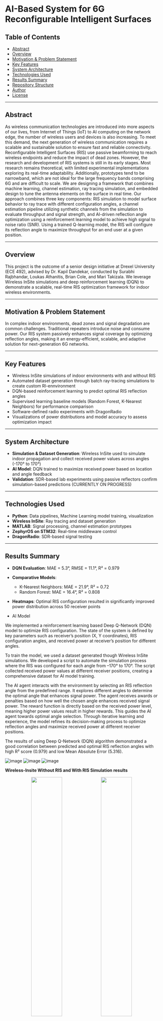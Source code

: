 # AI-Based System for 6G Reconfigurable Intelligent Surfaces

## Table of Contents
- [Abstract](#abstract)
- [Overview](#overview)
- [Motivation & Problem Statement](#motivation--problem-statement)
- [Key Features](#key-features)
- [System Architecture](#system-architecture)
- [Technologies Used](#technologies-used)
- [Results Summary](#results-summary)
- [Repository Structure](#repository-structure)
- [Author](#author)
- [License](#license)

---

## Abstract
As wireless communication technologies are introduced into more aspects of our lives, from Internet of Things (IoT) to AI computing on the network edge, the number of wireless users and devices is also increasing. To meet this demand, the next generation of wireless communication requires a scalable and sustainable solution to ensure fast and reliable connectivity. Reconfigurable Intelligent Surfaces (RIS) use passive beamforming to reach wireless endpoints and reduce the impact of dead zones. However, the research and development of RIS systems is still in its early stages. Most research remains theoretical, with limited experimental implementations exploring its real-time adaptability. Additionally, prototypes tend to be narrowband, which are not ideal for the large frequency bands comprising 6G and are difficult to scale. We are designing a framework that combines machine learning, channel estimation, ray tracing simulation, and embedded design to tune the antenna elements on the surface in real time. Our approach combines three key components: RIS simulation to model surface behavior to ray trace with different configuration angles, a channel estimation pipeline utilizing synthetic channels from the simulation to evaluate throughput and signal strength, and AI-driven reflection angle optimization using a reinforcement learning model to achieve high signal to noise ratio (SNR). Using a trained Q-learning model, the RIS will configure its reflection angle to maximize throughput for an end user at a given position. 

 

 
---

## Overview
This project is the outcome of a senior design initiative at Drexel University (ECE 492), advised by Dr. Kapil Dandekar, conducted by Surabhi Rajbhandar, Loukas Athanitis, Brian Cole, and Mari Takizala. We leverage Wireless InSite simulations and deep reinforcement learning (DQN) to demonstrate a scalable, real-time RIS optimization framework for indoor wireless environments.

---

## Motivation & Problem Statement
In complex indoor environments, dead zones and signal degradation are common challenges. Traditional repeaters introduce noise and consume power. Our RIS system passively enhances signal coverage by optimizing reflection angles, making it an energy-efficient, scalable, and adaptive solution for next-generation 6G networks.

---

## Key Features
- Wireless InSite simulations of indoor environments with and without RIS
- Automated dataset generation through batch ray-tracing simulations to create custom Rl-ennvironment
- DQN-based reinforcement learning to predict optimal RIS reflection angles
- Supervised learning baseline models (Random Forest, K-Nearest Neighbors) for performance comparison
- Software-defined radio experiments with DragonRadio
- Visualizations of power distributions and model accuracy to assess optimization impact
---

## System Architecture
- **Simulation & Dataset Generation**: Wireless InSite used to simulate indoor propagation and collect received power values across angles (-170° to 170°)
- **AI Model**: DQN trained to maximize received power based on location and angle feedback
- **Validation**: SDR-based lab experiments using passive reflectors confirm simulation-based predictions (CURRENTLY ON PROGRESS)

---

## Technologies Used
- **Python**: Data pipelines, Machine Learning model training, visualization
- **Wireless InSite**: Ray tracing and dataset generation
- **MATLAB**: Signal processing, channel estimation prototypes
- **ZephyrOS on STM32**: Real-time middleware control
- **DragonRadio**: SDR-based signal testing

---

## Results Summary
- **DQN Evaluation**: MAE = 5.3°, RMSE = 11.1°, R² = 0.979
- **Comparative Models**:
  - K-Nearest Neighbors: MAE = 21.9°, R² = 0.72
  - Random Forest: MAE = 16.4°, R² = 0.808
- **Heatmaps**: Optimal RIS configuration resulted in significantly improved power distribution across 50 receiver points

- AI Model  

We implemented a reinforcement learning based Deep Q-Network (DQN) model to optimize RIS configuration. The state of the system is defined by key parameters such as receiver’s position (X, Y coordinates), RIS configuration angles, and received power at receiver’s position for different angles.  

 

To train the model, we used a dataset generated though Wireless InSite simulations. We developed a script to automate the simulation process where the RIS was configured for each angle from –170° to 170°. The script collected received power values at different receiver positions, creating a comprehensive dataset for AI model training.  

 

The AI agent interacts with the environment by selecting an RIS reflection angle from the predefined range. It explores different angles to determine the optimal angle that enhances signal power. The agent receives awards or penalties based on how well the chosen angle enhances received signal power. The reward function is directly based on the received power level, meaning higher power values result in higher rewards. This guides the AI agent towards optimal angle selection. Through iterative learning and experience, the model refines its decision-making process to optimize reflection angles and maximize received power at different receiver positions.  
 

The results of using Deep Q-Network (DQN) algorithm demonstrated a good correlation between predicted and optimal RIS reflection angles with high R² score (0.979) and low Mean Absolute Error (5.316).

![image](https://github.com/user-attachments/assets/698caeb1-f272-44f8-9773-bc37cf66435f)
![image](https://github.com/user-attachments/assets/a77844b3-5b7d-4d4c-bf3a-69e274259e09)
![image](https://github.com/user-attachments/assets/94a6d4d5-71b6-4684-af57-3ef5adb1e7c7)


**Wireless-Insite Without RIS and With RIS Simulation results**
<p align="center">
  <img src="https://github.com/user-attachments/assets/36b17567-2be6-4c01-aee5-0f2b2489d5b9" width="45%" />
  <img src="https://github.com/user-attachments/assets/2db5cefa-551c-4220-b885-829c6da50e38" width="45%" />
</p>








## Repository Structure
```
Reconfigurable_Intelligent_Surface/
├── ML_scripts/                 # Python scripts and model training/testing
│   ├── models/                # Pretrained RL model files
├── data/                      # Datasets for RL and simulation
├── WireLess_Insite_models/   # XML/EES files for InSite simulations
├── Results/                   # Power plots, angle comparisons, heatmaps
├── Report/                    # Final documentation and figures
└── README.md
```

---



